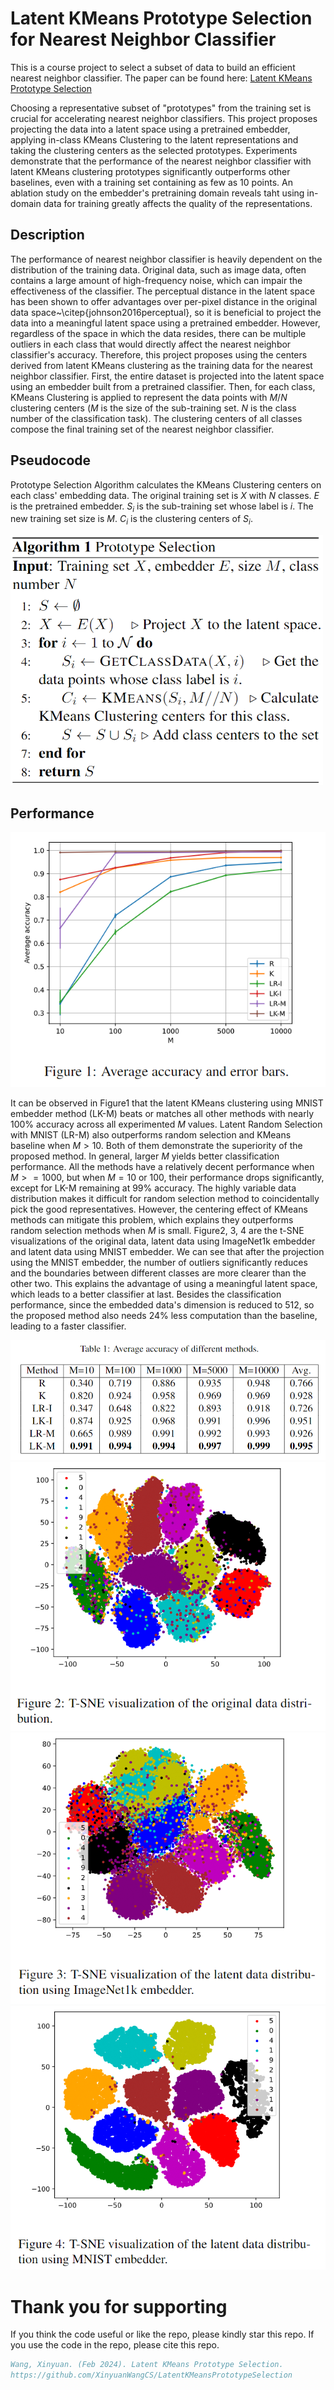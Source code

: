 # Latent KMeans Prototype Selection for Nearest Neighbor Classifier

This is a course project to select a subset of data to build an efficient nearest neighbor classifier. The paper can be found here: [Latent KMeans Prototype Selection](pdf/Latent%20KMeans%20Prototype%20Selection.pdf)

Choosing a representative subset of "prototypes" from the training set is crucial for accelerating nearest neighbor classifiers. This project proposes projecting the data into a latent space using a pretrained embedder, applying in-class KMeans Clustering to the latent representations and taking the clustering centers as the selected prototypes. Experiments demonstrate that the performance of the nearest neighbor classifier with latent KMeans clustering prototypes significantly outperforms other baselines, even with a training set containing as few as 10 points. An ablation study on the embedder's pretraining domain reveals taht using in-domain data for training greatly affects the quality of the representations.

## Description
The performance of nearest neighbor classifier is heavily dependent on the distribution of the training data. Original data, such as image data, often contains a large amount of high-frequency noise, which can impair the effectiveness of the classifier. The perceptual distance in the latent space has been shown to offer advantages over per-pixel distance in the original data space~\citep{johnson2016perceptual}, so it is beneficial to project the data into a meaningful latent space using a pretrained embedder. However, regardless of the space in which the data resides, there can be multiple outliers in each class that would directly affect the nearest neighbor classifier's accuracy. Therefore, this project proposes using the centers derived from latent KMeans clustering as the training data for the nearest neighbor classifier. First, the entire dataset is projected into the latent space using an embedder built from a pretrained classifier. Then, for each class, KMeans Clustering is applied to represent the data points with $M/N$ clustering centers ($M$ is the size of the sub-training set. $N$ is the class number of the classification task). The clustering centers of all classes compose the final training set of the nearest neighbor classifier.

## Pseudocode
Prototype Selection Algorithm calculates the KMeans Clustering centers on each class' embedding data. The original training set is $X$ with $N$ classes. $E$ is the pretrained embedder. $S_i$ is the sub-training set whose label is $i$. The new training set size is $M$. $C_i$ is the clustering centers of $S_i$.

<img src="images/image.png" width="500" height="400">

## Performance

![alt text](images/image5.png)

It can be observed in Figure1 that the latent KMeans clustering using MNIST embedder method (LK-M) beats or matches all other methods with nearly 100\% accuracy across all experimented $M$ values. Latent Random Selection with MNIST (LR-M) also outperforms random selection and KMeans baseline when $M>10$. Both of them demonstrate the superiority of the proposed method. In general, larger $M$ yields better classification performance. All the methods have a relatively decent performance when $M>=1000$, but when $M=10$ or $100$, their performance drops significantly, except for LK-M remaining at 99\% accuracy. The highly variable data distribution makes it difficult for random selection method to coincidentally pick the good representatives. However, the centering effect of KMeans methods can mitigate this problem, which explains they outperforms random selection methods when $M$ is small. Figure2, 3, 4 are the t-SNE visualizations of the original data, latent data using ImageNet1k embedder and latent data using MNIST embedder. We can see that after the projection using the MNIST embedder, the number of outliers significantly reduces and the boundaries between different classes are more clearer than the other two. This explains the advantage of using a meaningful latent space, which leads to a better classifier at last. Besides the classification performance, since the embedded data's dimension is reduced to 512, so the proposed method also needs 24\% less computation than the baseline, leading to a faster classifier.

![alt text](images/image1.png)
![alt text](images/image2.png)
![alt text](images/image3.png)
![alt text](images/image4.png)

# Thank you for supporting
If you think the code useful or like the repo, please kindly star this repo. If you use the code in the repo, please cite this repo. 


```bibtex
Wang, Xinyuan. (Feb 2024). Latent KMeans Prototype Selection.
https://github.com/XinyuanWangCS/LatentKMeansPrototypeSelection
```

